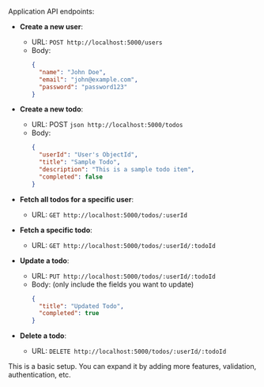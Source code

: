 Application API endpoints:

- **Create a new user**:
  - URL: `POST http://localhost:5000/users`
  - Body:
    ```json
    {
      "name": "John Doe",
      "email": "john@example.com",
      "password": "password123"
    }
    ```

- **Create a new todo**:
  - URL: POST
    ```json http://localhost:5000/todos```
  - Body:
    ```json
    {
      "userId": "User's ObjectId",
      "title": "Sample Todo",
      "description": "This is a sample todo item",
      "completed": false
    }
    ```

- **Fetch all todos for a specific user**:
  - URL: `GET http://localhost:5000/todos/:userId`

- **Fetch a specific todo**:
  - URL: `GET http://localhost:5000/todos/:userId/:todoId`

- **Update a todo**:
  - URL: `PUT http://localhost:5000/todos/:userId/:todoId`
  - Body: (only include the fields you want to update)
    ```json
    {
      "title": "Updated Todo",
      "completed": true
    }
    ```

- **Delete a todo**:
  - URL: `DELETE http://localhost:5000/todos/:userId/:todoId`

This is a basic setup. You can expand it by adding more features, validation, authentication, etc.
